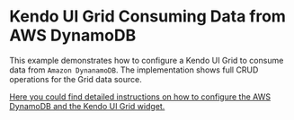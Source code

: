 # Kendo UI Grid Consuming Data from AWS DynamoDB
This example demonstrates how to configure a Kendo UI Grid to consume data from `Amazon DynanamoDB`. The implementation shows full CRUD operations for the Grid data source.

[Here you could find detailed instructions on how to configure the AWS DynamoDB and the Kendo UI Grid widget.](https://docs.telerik.com/kendo-ui/kendo-in-the-cloud/aws-dynamodb)
